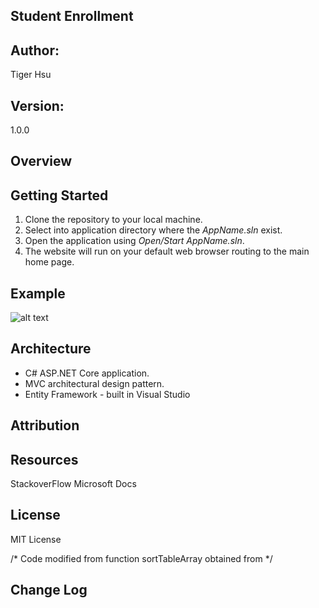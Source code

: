 ## Student Enrollment

## Author:
Tiger Hsu

## Version:
1.0.0 

## Overview
<!-- Provide a high level overview of what this application is and why you are building it, beyo
nd the fact that it's an assignment for a Code Fellows 401 class. (i.e. What's your problem domain?) -->

## Getting Started
1. Clone the repository to your local machine.
2. Select into application directory where the *AppName.sln* exist.
3. Open the application using *Open/Start AppName.sln*.
5. The website will run on your default web browser routing to the main home page.

## Example

![alt text](http://url/to/img.png)

<!-- Show them what looks like and how how to use the application.  -->

## Architecture
 - C# ASP.NET Core application.
 - MVC architectural design pattern.
 - Entity Framework - built in Visual Studio


## Attribution


## Resources
StackoverFlow
Microsoft Docs

## License
MIT License

/* Code modified from function sortTableArray obtained from  */

## Change Log